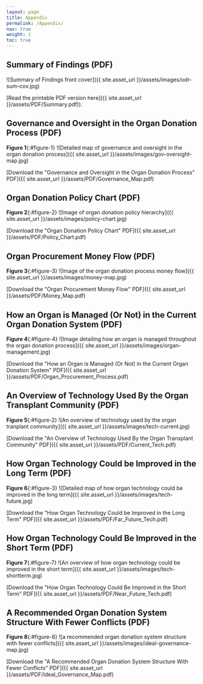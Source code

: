```yaml
---
layout: page
title: Appendix
permalink: /Appendix/
nav: true
weight: 1
toc: true
---
```

## Summary of Findings (PDF)

![Summary of Findings front cover]({{ site.asset_url }}/assets/images/odr-sum-cov.jpg)

[Read the printable PDF version here]({{ site.asset_url }}/assets/PDF/Summary.pdf)).

## Governance and Oversight in the Organ Donation Process (PDF)
**Figure 1**{:#figure-1}
![Detailed map of governance and oversight in the organ donation process]({{ site.asset_url }}/assets/images/gov-oversight-map.jpg)

[Download the "Governance and Oversight in the Organ Donation Process" PDF]({{ site.asset_url }}/assets/PDF/Governance_Map.pdf)

## Organ Donation Policy Chart (PDF)
**Figure 2**{:#figure-2} 
![Image of organ donation policy hierarchy]({{ site.asset_url }}/assets/images/policy-chart.jpg)

[Download the "Organ Donation Policy Chart" PDF]({{ site.asset_url }}/assets/PDF/Policy_Chart.pdf)

## Organ Procurement Money Flow (PDF)
**Figure 3**{:#figure-3}
![Image of the organ donation process money flow]({{ site.asset_url }}/assets/images/money-map.jpg)

[Download the "Organ Procurement Money Flow" PDF]({{ site.asset_url }}/assets/PDF/Money_Map.pdf)

## How an Organ is Managed (Or Not) in the Current Organ Donation System (PDF)
**Figure 4**{:#figure-4}
![Image detailing how an organ is managed throughout the organ donation process]({{ site.asset_url }}/assets/images/organ-management.jpg)

[Download the "How an Organ is Managed (Or Not) in the Current Organ Donation System" PDF]({{ site.asset_url }}/assets/PDF/Organ_Procurement_Process.pdf)

## An Overview of Technology Used By the Organ Transplant Community (PDF)
**Figure 5**{:#figure-2}
![An overview of technology used by the organ tranplant community]({{ site.asset_url }}/assets/images/tech-current.jpg)

[Download the "An Overview of Technology Used By the Organ Transplant Community" PDF]({{ site.asset_url }}/assets/PDF/Current_Tech.pdf)

## How Organ Technology Could be Improved in the Long Term (PDF)
**Figure 6**{:#figure-3}
![Detailed map of how organ technology could be improved in the long term]({{ site.asset_url }}/assets/images/tech-future.jpg)

[Download the "How Organ Technology Could be Improved in the Long Term" PDF]({{ site.asset_url }}/assets/PDF/Far_Future_Tech.pdf)

## How Organ Technology Could Be Improved in the Short Term (PDF)
**Figure 7**{:#figure-7}
![An overview of how organ technology could be improved in the short term]({{ site.asset_url }}/assets/images/tech-shortterm.jpg)

[Download the "How Organ Technology Could Be Improved in the Short Term" PDF]({{ site.asset_url }}/assets/PDF/Near_Future_Tech.pdf)

## A Recommended Organ Donation System Structure With Fewer Conflicts (PDF)
**Figure 8**{:#figure-8}
![a recommended organ donation system structure with fewer conflicts]({{ site.asset_url }}/assets/images/ideal-governance-map.jpg)

[Download the "A Recommended Organ Donation System Structure With Fewer Conflicts" PDF]({{ site.asset_url }}/assets/PDF/Ideal_Governance_Map.pdf)
